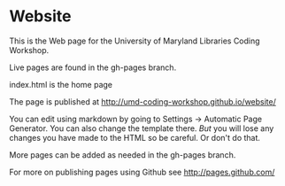 
Website
=============================

This is the Web page for the University of Maryland Libraries Coding Workshop.

Live pages are found in the gh-pages branch.

index.html is the home page

The page is published at http://umd-coding-workshop.github.io/website/

You can edit using markdown by going to Settings -> Automatic Page Generator. You can also change the template there. *But* you will lose any changes you have made to the HTML so be careful. Or don't do that.

More pages can be added as needed in the gh-pages branch.

For more on publishing pages using Github see http://pages.github.com/


